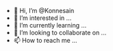 - 👋 Hi, I’m @Konnesain
- 👀 I’m interested in ...
- 🌱 I’m currently learning ...
- 💞️ I’m looking to collaborate on ...
- 📫 How to reach me ...

<!---
Konnesain/Konnesain is a ✨ special ✨ repository because its `README.md` (this file) appears on your GitHub profile.
You can click the Preview link to take a look at your changes.
--->
